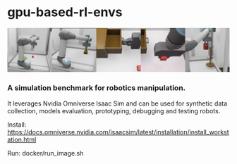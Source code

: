 # gpu-based-rl-envs

![Environments](docs/envs.png)

### A simulation benchmark for robotics manipulation. 
It leverages Nvidia Omniverse Isaac Sim and can be used for synthetic data collection, models evaluation, prototyping, debugging and testing robots.

Install: https://docs.omniverse.nvidia.com/isaacsim/latest/installation/install_workstation.html

Run: docker/run_image.sh